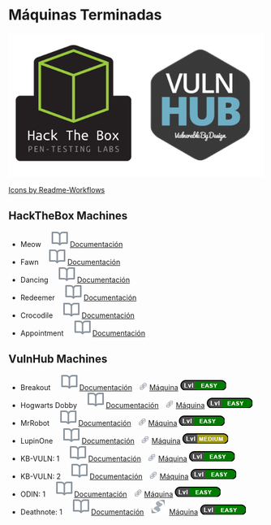 # Máquinas Terminadas

![](https://github.com/TheZombrex/machines/blob/main/icons/htbandvulnhub_logos.png)
<p></p>
<a href="https://github.com/Readme-Workflows/Readme-Icons">Icons by Readme-Workflows</a>

## HackTheBox Machines
- Meow   ![   ](https://github.com/TheZombrex/machines/blob/main/icons/octicons/Wiki.svg) <a href='https://github.com/TheZombrex/machines/blob/main/docs/htb/Meow.pdf'>Documentación</a>
- Fawn   ![   ](https://github.com/TheZombrex/machines/blob/main/icons/octicons/Wiki.svg) <a href='https://github.com/TheZombrex/machines/blob/main/docs/htb/Fawn.pdf'>Documentación</a>
- Dancing   ![   ](https://github.com/TheZombrex/machines/blob/main/icons/octicons/Wiki.svg) <a href='https://github.com/TheZombrex/machines/blob/main/docs/htb/Dancing.pdf'>Documentación</a>
- Redeemer   ![   ](https://github.com/TheZombrex/machines/blob/main/icons/octicons/Wiki.svg) <a href='https://github.com/TheZombrex/machines/blob/main/docs/htb/Redeemer.pdf'>Documentación</a>
- Crocodile   ![   ](https://github.com/TheZombrex/machines/blob/main/icons/octicons/Wiki.svg) <a href='https://github.com/TheZombrex/machines/blob/main/docs/htb/Crocodile.pdf'>Documentación</a>
- Appointment   ![   ](https://github.com/TheZombrex/machines/blob/main/icons/octicons/Wiki.svg) <a href='https://github.com/TheZombrex/machines/blob/main/docs/htb/Appointment.pdf'>Documentación</a>

## VulnHub Machines
- Breakout   ![   ](https://github.com/TheZombrex/machines/blob/main/icons/octicons/Wiki.svg) <a href='https://github.com/TheZombrex/machines/blob/main/docs/vulnhub/Breakout.pdf'>Documentación</a>  ![   ](https://github.com/TheZombrex/machines/blob/main/icons/octicons/link.png) <a href='https://www.vulnhub.com/entry/empire-breakout,751/'>Máquina</a> ![   ](https://github.com/TheZombrex/machines/blob/main/icons/levels/easy.png)
- Hogwarts Dobby   ![   ](https://github.com/TheZombrex/machines/blob/main/icons/octicons/Wiki.svg) <a href='https://github.com/TheZombrex/machines/blob/main/docs/vulnhub/Dobby.pdf'>Documentación</a>  ![   ](https://github.com/TheZombrex/machines/blob/main/icons/octicons/link.png) <a href='https://www.vulnhub.com/entry/hogwarts-dobby,597/'>Máquina</a> ![   ](https://github.com/TheZombrex/machines/blob/main/icons/levels/easy.png)
- MrRobot   ![   ](https://github.com/TheZombrex/machines/blob/main/icons/octicons/Wiki.svg) <a href='https://github.com/TheZombrex/machines/blob/main/docs/vulnhub/MrRobot.pdf'>Documentación</a>  ![   ](https://github.com/TheZombrex/machines/blob/main/icons/octicons/link.png) <a href='https://www.vulnhub.com/entry/mr-robot-1,151/'>Máquina</a> ![   ](https://github.com/TheZombrex/machines/blob/main/icons/levels/easy.png)
- LupinOne   ![   ](https://github.com/TheZombrex/machines/blob/main/icons/octicons/Wiki.svg) <a href='https://github.com/TheZombrex/machines/blob/main/docs/vulnhub/LupinOne.pdf'>Documentación</a>  ![   ](https://github.com/TheZombrex/machines/blob/main/icons/octicons/link.png) <a href='https://www.vulnhub.com/entry/empire-lupinone,750/'>Máquina</a> ![   ](https://github.com/TheZombrex/machines/blob/main/icons/levels/medium.png)
- KB-VULN: 1   ![   ](https://github.com/TheZombrex/machines/blob/main/icons/octicons/Wiki.svg) <a href='https://github.com/TheZombrex/machines/blob/main/docs/vulnhub/KBVULN1.pdf'>Documentación</a>  ![   ](https://github.com/TheZombrex/machines/blob/main/icons/octicons/link.png) <a href='https://www.vulnhub.com/entry/kb-vuln-1,540/'>Máquina</a> ![   ](https://github.com/TheZombrex/machines/blob/main/icons/levels/easy.png)
- KB-VULN: 2   ![   ](https://github.com/TheZombrex/machines/blob/main/icons/octicons/Wiki.svg) <a href='https://github.com/TheZombrex/machines/blob/main/docs/vulnhub/KBVULN2.pdf'>Documentación</a>  ![   ](https://github.com/TheZombrex/machines/blob/main/icons/octicons/link.png) <a href='https://www.vulnhub.com/entry/kb-vuln-2,562/'>Máquina</a> ![   ](https://github.com/TheZombrex/machines/blob/main/icons/levels/easy.png)
- ODIN: 1   ![   ](https://github.com/TheZombrex/machines/blob/main/icons/octicons/Wiki.svg) <a href='https://github.com/TheZombrex/machines/blob/main/docs/vulnhub/Odin.pdf'>Documentación</a>  ![   ](https://github.com/TheZombrex/machines/blob/main/icons/octicons/link.png) <a href='https://www.vulnhub.com/entry/odin-1,619/'>Máquina</a> ![   ](https://github.com/TheZombrex/machines/blob/main/icons/levels/easy.png)
- Deathnote: 1   ![   ](https://github.com/TheZombrex/machines/blob/main/icons/octicons/Wiki.svg) <a href='https://github.com/TheZombrex/machines/blob/main/docs/vulnhub/Deathnote.pdf'>Documentación</a>  ![   ](https://github.com/TheZombrex/machines/blob/main/icons/octicons/link.svg) <a href='https://www.vulnhub.com/entry/deathnote-1,739/'>Máquina</a> ![   ](https://github.com/TheZombrex/machines/blob/main/icons/levels/easy.png)
